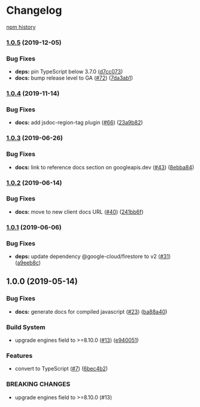 # Changelog

[npm history][1]

[1]: https://www.npmjs.com/package/@google-cloud/connect-firestore?activeTab=versions

### [1.0.5](https://www.github.com/googleapis/nodejs-firestore-session/compare/v1.0.4...v1.0.5) (2019-12-05)


### Bug Fixes

* **deps:** pin TypeScript below 3.7.0 ([d7cc073](https://www.github.com/googleapis/nodejs-firestore-session/commit/d7cc07310eb30af04d754b2ba79e6ae56baefa83))
* **docs:** bump release level to GA ([#72](https://www.github.com/googleapis/nodejs-firestore-session/issues/72)) ([7da3ab1](https://www.github.com/googleapis/nodejs-firestore-session/commit/7da3ab12b357d5d4065081ddca3227e6e7df3dc6))

### [1.0.4](https://www.github.com/googleapis/nodejs-firestore-session/compare/v1.0.3...v1.0.4) (2019-11-14)


### Bug Fixes

* **docs:** add jsdoc-region-tag plugin ([#66](https://www.github.com/googleapis/nodejs-firestore-session/issues/66)) ([23a9b82](https://www.github.com/googleapis/nodejs-firestore-session/commit/23a9b82d607ae97cfe2be76a5a2a1888c211f3d2))

### [1.0.3](https://www.github.com/googleapis/nodejs-firestore-session/compare/v1.0.2...v1.0.3) (2019-06-26)


### Bug Fixes

* **docs:** link to reference docs section on googleapis.dev ([#43](https://www.github.com/googleapis/nodejs-firestore-session/issues/43)) ([8ebba84](https://www.github.com/googleapis/nodejs-firestore-session/commit/8ebba84))

### [1.0.2](https://www.github.com/googleapis/nodejs-firestore-session/compare/v1.0.1...v1.0.2) (2019-06-14)


### Bug Fixes

* **docs:** move to new client docs URL ([#40](https://www.github.com/googleapis/nodejs-firestore-session/issues/40)) ([241bb6f](https://www.github.com/googleapis/nodejs-firestore-session/commit/241bb6f))

### [1.0.1](https://www.github.com/googleapis/nodejs-firestore-session/compare/v1.0.0...v1.0.1) (2019-06-06)


### Bug Fixes

* **deps:** update dependency @google-cloud/firestore to v2 ([#31](https://www.github.com/googleapis/nodejs-firestore-session/issues/31)) ([a9eeb8c](https://www.github.com/googleapis/nodejs-firestore-session/commit/a9eeb8c))

## 1.0.0 (2019-05-14)


### Bug Fixes

* **docs:** generate docs for compiled javascript ([#23](https://www.github.com/googleapis/nodejs-firestore-session/issues/23)) ([ba88a40](https://www.github.com/googleapis/nodejs-firestore-session/commit/ba88a40))


### Build System

* upgrade engines field to >=8.10.0 ([#13](https://www.github.com/googleapis/nodejs-firestore-session/issues/13)) ([e940051](https://www.github.com/googleapis/nodejs-firestore-session/commit/e940051))


### Features

* convert to TypeScript ([#7](https://www.github.com/googleapis/nodejs-firestore-session/issues/7)) ([6bec4b2](https://www.github.com/googleapis/nodejs-firestore-session/commit/6bec4b2))


### BREAKING CHANGES

* upgrade engines field to >=8.10.0 (#13)
